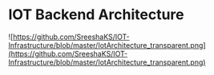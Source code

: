 # IOT Backend Architecture

![https://github.com/SreeshaKS/IOT-Infrastructure/blob/master/IotArchitecture_transparent.png](https://github.com/SreeshaKS/IOT-Infrastructure/blob/master/IotArchitecture_transparent.png)
